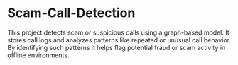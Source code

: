 # Scam-Call-Detection
This project detects scam or suspicious calls using a graph-based model. It stores call logs and analyzes patterns like repeated or unusual call behavior. By identifying such patterns it helps flag potential fraud or scam activity in offline environments.
